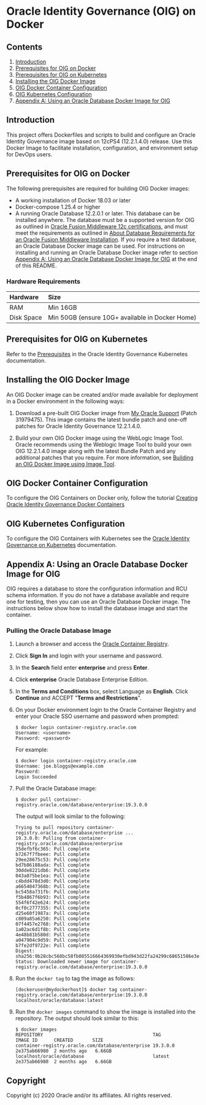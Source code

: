 Oracle Identity Governance (OIG) on Docker
==========================================


## Contents

1. [Introduction](#introduction)
2. [Prerequisites for OIG on Docker](#prerequisites-for-oig-on-docker)
3. [Prerequisites for OIG on Kubernetes](#prerequisites-for-oig-on-kubernetes)
4. [Installing the OIG Docker Image](#installing-the-oig-docker-image)
5. [OIG Docker Container Configuration](#oig-docker-container-configuration)
6. [OIG Kubernetes Configuration](#oig-kubernetes-configuration)
7. [Appendix A: Using an Oracle Database Docker Image for OIG](#appendix-a-using-an-oracle-database-docker-image-for-oig)

## Introduction

This project offers Dockerfiles and scripts to build and configure an Oracle Identity Governance image based on 12cPS4 (12.2.1.4.0) release.
Use this Docker Image to facilitate installation, configuration, and environment setup for DevOps users. 

## Prerequisites for OIG on Docker

The following prerequisites are required for building OIG Docker images:

* A working installation of Docker 18.03 or later
* Docker-compose 1.25.4 or higher
* A running Oracle Database 12.2.0.1 or later. This database can be installed anywhere. The database must be a supported version for OIG as outlined in [Oracle Fusion Middleware 12c certifications](https://www.oracle.com/technetwork/middleware/fmw-122140-certmatrix-5763476.xlsx), and must meet the requirements as outlined in [About Database Requirements for an Oracle Fusion Middleware Installation](http://www.oracle.com/pls/topic/lookup?ctx=fmw122140&id=GUID-4D3068C8-6686-490A-9C3C-E6D2A435F20A).  If you require a test database, an Oracle Database Docker image can be used. For instructions on installing and running an Oracle Database Docker image refer to section [Appendix A: Using an Oracle Database Docker Image for OIG](#appendix-a-using-an-oracle-database-docker-image-for-oig) at the end of this README.

### Hardware Requirements

| Hardware  | Size                                              |
| :-------- | :-------------------------------------------------|
| RAM       | Min 16GB                                          |
| Disk Space| Min 50GB (ensure 10G+ available in Docker Home)   |

## Prerequisites for OIG on Kubernetes

Refer to the [Prerequisites](https://oracle.github.io/fmw-kubernetes/oig/prerequisites) in the Oracle Identity Governance Kubernetes documentation.

## Installing the OIG Docker Image

An OIG Docker image can be created and/or made available for deployment in a Docker environment in the following ways:

1. Download a pre-built OIG Docker image from [My Oracle Support](https://support.oracle.com) (Patch 31979475).  This image contains the latest bundle patch and one-off patches for Oracle Identity Governance 12.2.1.4.0.

1. Build your own OIG Docker image using the WebLogic Image Tool. Oracle recommends using the Weblogic Image Tool to build your own OIG 12.2.1.4.0 image along with the latest Bundle Patch and any additional patches that you require. For more information, see [Building an OIG Docker Image using Image Tool](https://github.com/oracle/docker-images/tree/master/OracleIdentityGovernance/imagetool/12.2.1.4.0).


## OIG Docker Container Configuration
 
To configure the OIG Containers on Docker only, follow the tutorial [Creating Oracle Identity Governance Docker Containers](https://docs.oracle.com/en/middleware/idm/identity-governance/12.2.1.4/tutorial-oig-docker/)

## OIG Kubernetes Configuration

To configure the OIG Containers with Kubernetes see the [Oracle Identity Governance on Kubernetes](https://oracle.github.io/fmw-kubernetes/oig/) documentation.

## Appendix A: Using an Oracle Database Docker Image for OIG

OIG requires a database to store the configuration information and RCU schema information. If you do not have a database available and require one for testing, then you can use an Oracle Database Docker image. The instructions below show how to install the database image and start the container.
 
### Pulling the Oracle Database Image

1. Launch a browser and access the [Oracle Container Registry](https://container-registry.oracle.com/).
1. Click **Sign In** and login with your username and password.
1. In the **Search** field enter **enterprise** and press **Enter**.
1. Click **enterprise** Oracle Database Enterprise Edition.
1. In the **Terms and Conditions** box, select Language as **English**. Click **Continue** and ACCEPT "**Terms and Restrictions**".
1. On your Docker environment login to the Oracle Container Registry and enter your Oracle SSO username and password when prompted:

   ```
   $ docker login container-registry.oracle.com
   Username: <username>
   Password: <password>
   ```
   
   For example:
   
   ```
   $ docker login container-registry.oracle.com
   Username: joe.bloggs@example.com
   Password:
   Login Succeeded 
   ```
   
1. Pull the Oracle Database image:
  
   ```
   $ docker pull container-registry.oracle.com/database/enterprise:19.3.0.0
   ```
   
   The output will look similar to the following:	
   
   ```
   Trying to pull repository container-registry.oracle.com/database/enterprise ...
   19.3.0.0: Pulling from container-registry.oracle.com/database/enterprise
   35defbf6c365: Pull complete
   b7267f7fbeee: Pull complete
   29ee28675c53: Pull complete
   bd7b86188ada: Pull complete
   30dde8221db6: Pull complete
   043a075be1ea: Pull complete
   c4bdd478d3d0: Pull complete
   a6654847368b: Pull complete
   bc5458a731fb: Pull complete
   f5b4867f6b93: Pull complete
   554f6f42e624: Pull complete
   0cf0c2777355: Pull complete
   d25e60f1987a: Pull complete
   c809a85a6250: Pull complete
   07f4457e2768: Pull complete
   1a02ac6d1f8b: Pull complete
   4e48b81b580d: Pull complete
   a047904c9d59: Pull complete
   b7fe2df9722e: Pull complete
   Digest: sha256:9b28cbc568bc58fb085516664369930efbd943d22fa24299c68651586e3ef668
   Status: Downloaded newer image for container-registry.oracle.com/database/enterprise:19.3.0.0
   ```
	
1. Run the `docker tag` to tag the image as follows:

   ```
   [dockeruser@mydockerhost]$ docker tag container-registry.oracle.com/database/enterprise:19.3.0.0 localhost/oracle/database:latest
   ```
	
1. Run the `docker images` command to show the image is installed into the repository. The output should look similar to this:	
	
   ```
   $ docker images
   REPOSITORY                                        TAG           IMAGE ID      CREATED       SIZE
   container-registry.oracle.com/database/enterprise 19.3.0.0      2e375ab66980  2 months ago   6.66GB
   localhost/oracle/database                         latest        2e375ab66980  2 months ago   6.66GB
   ```

## Copyright
Copyright (c) 2020 Oracle and/or its affiliates. All rights reserved.
